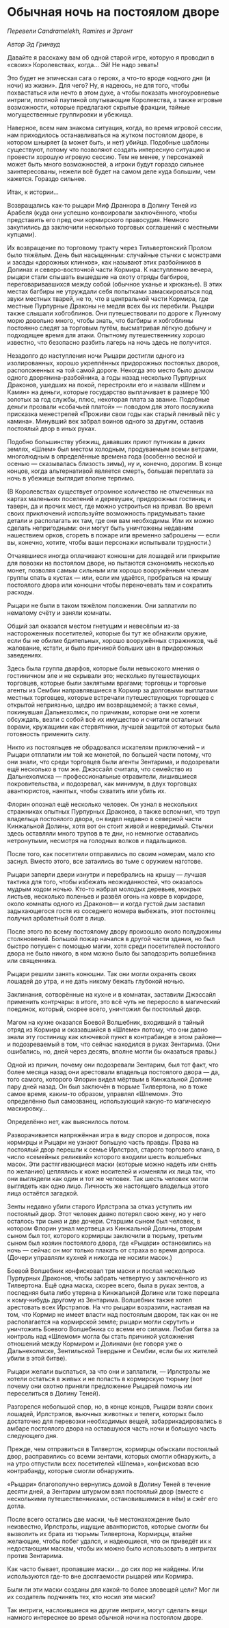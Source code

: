 # Обычная ночь на постоялом дворе

_Перевели Candramelekh, Ramires и Эргонт_

_Автор Эд Гринвуд_

Давайте я расскажу вам об одной старой игре, которую я проводил в «своих» Королевствах, когда… Эй! Не надо зевать!

Это будет не эпическая сага о героях, а что-то вроде «одного дня (и ночи) из жизни». Для чего? Ну, я надеюсь, не для того, чтобы похвастаться или нечто в этом духе, а чтобы показать многоуровневые интриги, плотной паутиной опутывающие Королевства, а также игровые возможности, которые предлагают скрытые фракции, тайные могущественные группировки и убежища.

Наверное, всем нам знакома ситуация, когда, во время игровой сессии, нам приходилось останавливаться на жутком постоялом дворе, в котором шныряет (а может быть, и нет) убийца. Подобные шаблоны существуют, потому что позволяют создать интересную ситуацию и провести хорошую игровую сессию. Тем не менее, у персонажей может быть много возможностей, а игроки будут гораздо сильнее заинтересованы, нежели всё будет на самом деле куда большим, чем кажется. Гораздо сильнее. 

Итак, к истории…

Возвращались как-то рыцари Миф Драннора в Долину Теней из Арабеля  (куда они успешно конвоировали заключённого, чтобы представить его пред очи кормирского правосудия. Немного закупились да заключили несколько торговых соглашений с местными купцами).

Их возвращение по торговому тракту через Тильвертонский Пролом было тяжёлым. День был насыщенным: случайные стычки с монстрами и засады «дорожных клинков», как называют этих разбойников в Долинах и северо-восточной части Кормира. К наступлению вечера, рыцари стали слышать вышедшие на охоту отряды багбиров, переговаривавшихся между собой (обычное уханье и хрюканье). В этих местах багбиры не утруждали себя попытками замаскироваться под звуки местных тварей, не то, что в центральной части Кормира, где местные Пурпурные Драконы не медля всех бы их перебили. Рыцари также слышали хобгоблинов. Они путешествовали по дороге к Лунному морю довольно много, чтобы знать, что багбиры и хобгоблины постоянно следят за торговым путём, высматривая лёгкую добычу и подходящее время для атаки. Опытному путешественнику хорошо известно, что безопасно разбить лагерь на ночь здесь не получится.

Незадолго до наступления ночи Рыцари достигли одного из изолированных, хорошо укреплённых придорожных постоялых дворов, расположенных на той самой дороге. Некогда это место было домом одного дворянина-разбойника, а годы назад несколько Пурпурных Драконов, ушедших на покой, перестроили его и назвали «Шлем и Камин» на деньги, которые государство выплачивает в размере 100 золотых за год службы, плюс, некоторая плата за звание. Подобные деньги прозвали «собачьей платой» — поводом для этого послужила присказка менестрелей «Проживи свои годы как старый ленивый пёс у камина». Минувший век забрал воинов одного за другим, оставив постоялый двор в иных руках. 

Подобно большинству убежищ, дававших приют путникам в диких землях, «Шлем» был местом холодным, продуваемым всеми ветрами, многолюдным в определённые времена года (особенно весной и осенью — сказывалась близость зимы), ну и, конечно, дорогим. В конце концов, когда альтернативой является смерть, большая переплата за ночь в убежище выглядит вполне терпимо.

(В Королевствах существует огромное количество не отмеченных на картах маленьких поселений и деревушек, придорожных гостиниц и таверн, да и прочих мест, где можно устроиться на привал. Во время своих приключений используйте возможность придумывать такие детали и располагать их там, где они вам необходимы. Или их можно сделать непригодными: они могут быть уничтожены недавним нашествием орков, сгореть в пожаре или временно заброшены — если вы, конечно, хотите, чтобы ваши персонажи испытывали трудности.)

Отчаявшиеся иногда оплачивают конюшни для лошадей или прикрытие для повозки на постоялом дворе, но пытаются сэкономить несколько монет, позволяя самым сильным или хорошо вооружённым членам группы спать в кустах — или, если им удаётся, пробраться на крышу постоялого двора или конюшни чтобы переночевать там и  сократить расходы.

Рыцари не были в таком тяжёлом положении. Они заплатили по немалому счёту и заняли комнаты.

Общий зал оказался местом гнетущим и невесёлым из-за настороженных посетителей, которые бы тут же обнажили оружие, если бы не обилие бдительных, хорошо вооружённых стражников, чьё жалование, кстати, и было причиной больших цен в придорожных заведениях.

Здесь была группа дварфов, которые были невысокого мнения о гостиничном эле и не скрывали это; несколько путешествующих торговцев, которые были заклятыми врагами; торговцы и торговые агенты из Сембии направлявшиеся в Кормир за долговыми выплатами местных торговцев, которые встречали путешествующих торговцев с открытой неприязнью, щедро им возвращаемой; а также семья, покинувшая Дальнехолмск, по причинам, которые они не хотели обсуждать, везли с собой всё их имущество и считали остальных ворами, кружащими как стервятники, лучшей защитой от которых была готовность применить силу.

Никто из постояльцев не обрадовался искателям приключений – и Рыцари отплатили им той же монетой, по большей части потому, что они знали, что среди торговцев были агенты Зентарима, и подозревали ещё несколько в том же. Джэссайл считала, что семейство из Дальнехолмска — профессиональные отравители, лишившиеся покровительства, и подозревал, как минимум, в двух торговцах авантюристов, нанятых, чтобы схватить или убить их.

Флорин опознал ещё несколько человек. Он узнал в нескольких стражниках опытных Пурпурных Драконов, а также вспомнил, что труп владельца постоялого двора, он видел недавно в северной части Кинжальной Долины, хотя вот он стоит живой и невредимый. Стычки здесь оставляли много трупов в те дни, но немногие оставались нетронутыми, несмотря на голодных волков и падальщиков.

После того, как посетители отправились по своим номерам, мало кто заснул. Вместо этого, все затаились во тьме с оружием наготове.

Рыцари заперли двери изнутри и перебрались на крышу — лучшая тактика для того, чтобы избежать неожиданностей, что оказалось мудрым ходом ночью. Кто-то набрал молодых деревьев, мокрых листьев, несколько поленьев и развёл огонь на ковре в коридоре, около комнаты одного из Драконов— и когда густой дым заставил задыхающегося гостя из соседнего номера выбежать, этот постоялец получил арбалетный болт в лицо.

После этого по всему постоялому двору произошло около полудюжины столкновений. Большой пожар начался в другой части здания, но был быстро потушен с помощью магии, хотя среди посетителей постоялого двора не было никого, в ком можно было бы заподозрить волшебника или священника.

Рыцари решили занять конюшни. Так они могли охранять своих лошадей до утра, и не дать никому бежать глубокой ночью.

Заклинания, сотворённые на кухне и в комнатах, заставили Джэссайл  применить контрчары: в итоге, это всё чуть не переросло в магический поединок, который, скорее всего, уничтожил бы постоялый двор.

Магом на кухне оказался Боевой Волшебник, входивший в тайный отряд из Кормира и оказавшийся в «Шлеме» потому, что они давно знали эту гостиницу как ключевой пункт в контрабанде в этом районе—и подозреваемый в том, что сейчас находился в руках Зентарима. (Они ошибались, но, дней через десять, вполне могли бы оказаться правы.)

Одной из причин, почему они подозревали Зентарим, был тот факт, что более месяца назад они арестовали владельца постоялого двора — да, того самого, которого Флорин видел мёртвым в Кинжальной Долине пару дней назад. Он был заключён в тюрьме Тилвертона, но в тоже самое время, каким-то образом, управлял «Шлемом». Это определённо был самозванец, использующий какую-то магическую маскировку…

Определённо нет, как выяснилось потом.

Разворачивается напряжённая игра в виду споров и допросов, пока кормирцы и Рыцари не узнают большую часть правды. Права на постоялый двор перешли к семье Ирлстрэл, старого торгового клана, в число «семейных реликвий» которого входили шесть волшебных масок. Эти растягивающиеся маски (которые можно надеть или снять по желанию) цеплялись к коже носителей и изменяли их лица так, что они выглядели как один и тот же человек. Так шесть человек могли выглядеть как одно лицо. Личность же настоящего владельца этого лица остаётся загадкой.

Зенты недавно убили старого Ирлстрэла за отказ уступить им постоялый двор. Этот человек давно потерял свою жену, но у него осталось три сына и две дочери. Старшим сыном был человек, в котором Флорин узнал мертвеца из Кинжальной Долины, вторым сыном был тот, которого кормирцы заключили в тюрьму, третьим сыном был хозяин постоялого двора, где «Рыцари» остановились на ночь — сейчас он мог только плакать от страха во время допроса. (Дочери управляли кухней и никогда не носили масок.)

Боевой Волшебник конфисковал три маски и послал несколько Пурпурных Драконов, чтобы забрать четвертую у заключённого из Тилвертона. Ещё одна маска, скорее всего, была в руках зентов, а последняя была либо утеряна в Кинжальной Долине или тоже перешла к кому-нибудь другому из Зентарима. Волшебник также хотел арестовать всех Ирстрэлов. На что рыцари возразили, настаивая на том, что Кормир не имеет власти над постоялым двором, так как он не располагается на кормирской земле; рыцари могли скрутить и уничтожить Боевого Волшебника со всеми его силами. Любая битва за контроль над «Шлемом» могла бы стать причиной усложнения отношений между Кормиром и Долинами (не говоря уже о Дальнехолмске, Зентильской Твердыне и Сембии, если бы их жителей убили в этой битве).

Рыцари желали выспаться, за что они и заплатили, — Ирлстрэлы же хотели остаться в живых и не попасть в кормирскую тюрьму (вот почему они охотно приняли предложение Рыцарей помочь им переселиться в Долину Теней).

Разгорелся небольшой спор, но, в конце концов, Рыцари взяли своих лошадей, Ирлстрэлов, вьючных животных и телеги, которых было достаточно для перевозки необходимых вещей, забаррикадировались в амбаре постоялого двора на оставшуюся часть ночи и большую часть следующего дня.

Прежде, чем отправиться в Тилвертон, кормирцы обыскали постоялый двор, расправились со всеми зентами, которых смогли обнаружить, а на утро отпустили всех посетителей «Шлема», конфисковав всю контрабанду, которые смогли обнаружить.

«Рыцари» благополучно вернулись домой в Долину Теней в течение десяти дней, а Зентарим штурмом взял постоялый двор (вместе с несколькими путешественниками, остановившимися в нём) и сжёг его дотла.

После всего остались две маски, чьё местонахождение было неизвестно, Ирлстрэлы, ищущие авантюристов, которые смогли бы вызволить их брата из тюрьмы Тилвертона, Кормирцы, втайне желающие, чтобы побег удался, и надеющиеся, что он приведёт их к недостающим маскам, чтобы их можно было использовать в интригах против Зентарима.

Как часто бывает, пропавшие маски... до сих пор не найдены. Или используются где-то вне досягаемости рыцарей или Кормира.

Были ли эти маски созданы для какой-то более зловещей цели? Мог ли их создатель подчинять тех, кто носил эти маски?

Так интриги, наслоившиеся на другие интриги, могут сделать вещи намного интереснее во время обычной ночи на постоялом дворе.
